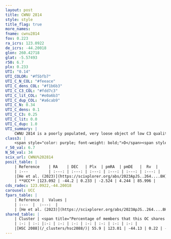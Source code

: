 ```yaml
---
layout: post
title: CWNU 2814
style: style
title_flag: true
more_names: 
fname: cwnu2814
fov: 0.223
ra_icrs: 123.0922
de_icrs: -44.20018
glon: 260.42718
glat: -5.57493
r50: 6.7
plx: 0.233
UTI: "0.14"
UTI_COLOR: "#f5bfb7"
UTI_C_N_COL: "#feeace"
UTI_C_dens_COL: "#f1b6b3"
UTI_C_C3_COL: "#fdd7c3"
UTI_C_lit_COL: "#e0a6b3"
UTI_C_dup_COL: "#a6cab9"
UTI_C_N: 0.34
UTI_C_dens: 0.1
UTI_C_C3: 0.25
UTI_C_lit: 0.0
UTI_C_dup: 1.0
UTI_summary: |
    CWNU 2814 is a poorly populated, very loose object of low C3 quality. It was recently reported in the literature. This object shares a significant percentage of members with a later reported entry.
class3: |
    <span style="color: purple; font-weight: bold;">D</span><span style="color: #FFC300; font-weight: bold;">B</span>
r_50_val: 6.7
N_50_val: 34
scix_url: CWNU%202814
posit_table: |
    | Reference    | RA    | DEC   | Plx  | pmRA  | pmDE   |  Rv  |
    | :---         | :---: | :---: | :---: | :---: | :---: | :---: |
    |[He et al. (2023)](https://scixplorer.org/abs/2023ApJS..264....8H) | 123.152 | -44.275 | 0.249 | -2.508 | 4.199 | -- |
    | **UCC** |123.092 | -44.2 | 0.233 | -2.524 | 4.244 | 85.996 | 
cds_radec: 123.0922,-44.20018
carousel: UCC
fpars_table: |
    | Reference |  Values |
    | :---  |  :---:  |
    | [He et al. (2023)](https://scixplorer.org/abs/2023ApJS..264....8H) | `A0=2.45, m-M=13.15, logAge=9.0` |
shared_table: |
    | Cluster | <span title="Percentage of members that this OC shares with the ones listed">%</span>   | RA   | DEC   | Plx   | pmRA  | pmDE  | Rv | UTI |
    | :-: | :-: |:-: | :-: | :-: | :-: | :-: | :-: | :-: |
    |[HSC 2088](/_clusters/hsc2088/)| 55.9 | 123.01 | -44.13 | 0.22 | -2.52 | 4.26 | -- |0.1 |
---
```

